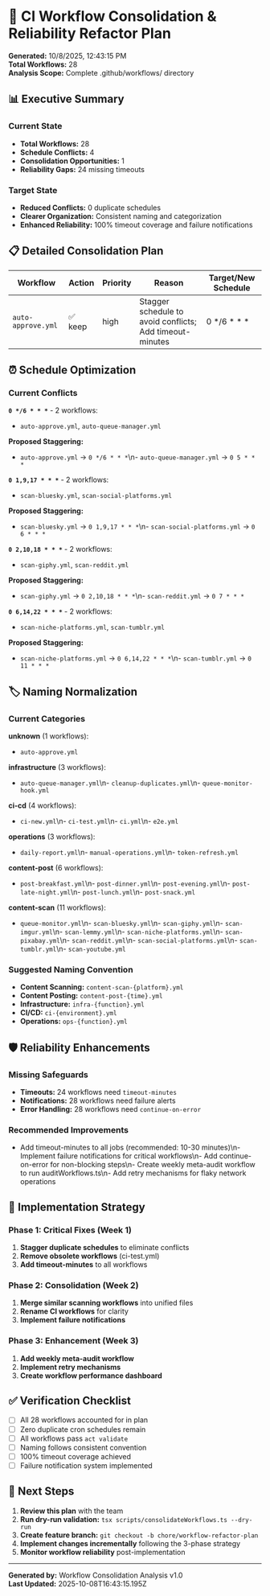 # 🔧 CI Workflow Consolidation & Reliability Refactor Plan

**Generated:** 10/8/2025, 12:43:15 PM  
**Total Workflows:** 28  
**Analysis Scope:** Complete .github/workflows/ directory

## 📊 Executive Summary

### Current State
- **Total Workflows:** 28
- **Schedule Conflicts:** 4 
- **Consolidation Opportunities:** 1
- **Reliability Gaps:** 24 missing timeouts

### Target State  
- **Reduced Conflicts:** 0 duplicate schedules
- **Clearer Organization:** Consistent naming and categorization
- **Enhanced Reliability:** 100% timeout coverage and failure notifications

## 📋 Detailed Consolidation Plan

| Workflow | Action | Priority | Reason | Target/New Schedule |
|----------|--------|----------|--------|--------------------|
| `auto-approve.yml` | ✅ keep | high | Stagger schedule to avoid conflicts; Add timeout-minutes | 0 */6 * * * |\n| `auto-queue-manager.yml` | ✅ keep | high | Stagger schedule to avoid conflicts; Add timeout-minutes | 0 5 * * * |\n| `ci-new.yml` | 📝 rename | low | Clarify this is the production CI configuration | ci-production.yml |\n| `ci-test.yml` | 🗑️ remove | medium | Superseded by ci-new.yml with better configuration | N/A |\n| `ci.yml` | ✅ keep | low | No issues detected | N/A |\n| `cleanup-duplicates.yml` | ✅ keep | medium | Add timeout-minutes for reliability | N/A |\n| `daily-report.yml` | ✅ keep | medium | Add timeout-minutes for reliability | N/A |\n| `e2e.yml` | ✅ keep | low | No issues detected | N/A |\n| `manual-operations.yml` | ✅ keep | medium | Add timeout-minutes for reliability | N/A |\n| `post-breakfast.yml` | ✅ keep | medium | Add timeout-minutes for reliability | N/A |\n| `post-dinner.yml` | ✅ keep | medium | Add timeout-minutes for reliability | N/A |\n| `post-evening.yml` | ✅ keep | medium | Add timeout-minutes for reliability | N/A |\n| `post-late-night.yml` | ✅ keep | medium | Add timeout-minutes for reliability | N/A |\n| `post-lunch.yml` | ✅ keep | medium | Add timeout-minutes for reliability | N/A |\n| `post-snack.yml` | ✅ keep | medium | Add timeout-minutes for reliability | N/A |\n| `queue-monitor-hook.yml` | ✅ keep | medium | Add timeout-minutes for reliability | N/A |\n| `queue-monitor.yml` | ✅ keep | medium | Add timeout-minutes for reliability | N/A |\n| `scan-bluesky.yml` | ✅ keep | high | Stagger schedule to avoid conflicts; Add timeout-minutes | 0 1,9,17 * * * |\n| `scan-giphy.yml` | ✅ keep | high | Stagger schedule to avoid conflicts; Add timeout-minutes | 0 2,10,18 * * * |\n| `scan-imgur.yml` | ✅ keep | medium | Add timeout-minutes for reliability | N/A |\n| `scan-lemmy.yml` | ✅ keep | medium | Add timeout-minutes for reliability | N/A |\n| `scan-niche-platforms.yml` | ✅ keep | high | Stagger schedule to avoid conflicts; Add timeout-minutes | 0 6,14,22 * * * |\n| `scan-pixabay.yml` | ✅ keep | medium | Add timeout-minutes for reliability | N/A |\n| `scan-reddit.yml` | ✅ keep | high | Stagger schedule to avoid conflicts; Add timeout-minutes | 0 7 * * * |\n| `scan-social-platforms.yml` | ⚙️ merge | medium | Consolidate with scan-bluesky.yml (same schedule); Add timeout-minutes | content-scan-unified.yml |\n| `scan-tumblr.yml` | ✅ keep | high | Stagger schedule to avoid conflicts; Add timeout-minutes | 0 11 * * * |\n| `scan-youtube.yml` | ✅ keep | medium | Add timeout-minutes for reliability | N/A |\n| `token-refresh.yml` | ✅ keep | medium | Add timeout-minutes for reliability | N/A |\n

## ⏰ Schedule Optimization

### Current Conflicts

**`0 */6 * * *`** - 2 workflows:
- `auto-approve.yml`, `auto-queue-manager.yml`

**Proposed Staggering:**
- `auto-approve.yml` → `0 */6 * * *`\n- `auto-queue-manager.yml` → `0 5 * * *`

**`0 1,9,17 * * *`** - 2 workflows:
- `scan-bluesky.yml`, `scan-social-platforms.yml`

**Proposed Staggering:**
- `scan-bluesky.yml` → `0 1,9,17 * * *`\n- `scan-social-platforms.yml` → `0 6 * * *`

**`0 2,10,18 * * *`** - 2 workflows:
- `scan-giphy.yml`, `scan-reddit.yml`

**Proposed Staggering:**
- `scan-giphy.yml` → `0 2,10,18 * * *`\n- `scan-reddit.yml` → `0 7 * * *`

**`0 6,14,22 * * *`** - 2 workflows:
- `scan-niche-platforms.yml`, `scan-tumblr.yml`

**Proposed Staggering:**
- `scan-niche-platforms.yml` → `0 6,14,22 * * *`\n- `scan-tumblr.yml` → `0 11 * * *`


## 🏷️ Naming Normalization

### Current Categories

**unknown** (1 workflows):
- `auto-approve.yml`

**infrastructure** (3 workflows):
- `auto-queue-manager.yml`\n- `cleanup-duplicates.yml`\n- `queue-monitor-hook.yml`

**ci-cd** (4 workflows):
- `ci-new.yml`\n- `ci-test.yml`\n- `ci.yml`\n- `e2e.yml`

**operations** (3 workflows):
- `daily-report.yml`\n- `manual-operations.yml`\n- `token-refresh.yml`

**content-post** (6 workflows):
- `post-breakfast.yml`\n- `post-dinner.yml`\n- `post-evening.yml`\n- `post-late-night.yml`\n- `post-lunch.yml`\n- `post-snack.yml`

**content-scan** (11 workflows):
- `queue-monitor.yml`\n- `scan-bluesky.yml`\n- `scan-giphy.yml`\n- `scan-imgur.yml`\n- `scan-lemmy.yml`\n- `scan-niche-platforms.yml`\n- `scan-pixabay.yml`\n- `scan-reddit.yml`\n- `scan-social-platforms.yml`\n- `scan-tumblr.yml`\n- `scan-youtube.yml`


### Suggested Naming Convention
- **Content Scanning:** `content-scan-{platform}.yml`
- **Content Posting:** `content-post-{time}.yml`  
- **Infrastructure:** `infra-{function}.yml`
- **CI/CD:** `ci-{environment}.yml`
- **Operations:** `ops-{function}.yml`

## 🛡️ Reliability Enhancements

### Missing Safeguards
- **Timeouts:** 24 workflows need `timeout-minutes`
- **Notifications:** 28 workflows need failure alerts
- **Error Handling:** 28 workflows need `continue-on-error`

### Recommended Improvements
- Add timeout-minutes to all jobs (recommended: 10-30 minutes)\n- Implement failure notifications for critical workflows\n- Add continue-on-error for non-blocking steps\n- Create weekly meta-audit workflow to run auditWorkflows.ts\n- Add retry mechanisms for flaky network operations

## 🧪 Implementation Strategy

### Phase 1: Critical Fixes (Week 1)
1. **Stagger duplicate schedules** to eliminate conflicts
2. **Remove obsolete workflows** (ci-test.yml)
3. **Add timeout-minutes** to all workflows

### Phase 2: Consolidation (Week 2)  
1. **Merge similar scanning workflows** into unified files
2. **Rename CI workflows** for clarity
3. **Implement failure notifications**

### Phase 3: Enhancement (Week 3)
1. **Add weekly meta-audit workflow**
2. **Implement retry mechanisms**  
3. **Create workflow performance dashboard**

## ✅ Verification Checklist

- [ ] All 28 workflows accounted for in plan
- [ ] Zero duplicate cron schedules remain  
- [ ] All workflows pass `act validate`
- [ ] Naming follows consistent convention
- [ ] 100% timeout coverage achieved
- [ ] Failure notification system implemented

## 🚀 Next Steps

1. **Review this plan** with the team
2. **Run dry-run validation:** `tsx scripts/consolidateWorkflows.ts --dry-run`
3. **Create feature branch:** `git checkout -b chore/workflow-refactor-plan`
4. **Implement changes incrementally** following the 3-phase strategy
5. **Monitor workflow reliability** post-implementation

---

**Generated by:** Workflow Consolidation Analysis v1.0  
**Last Updated:** 2025-10-08T16:43:15.195Z
